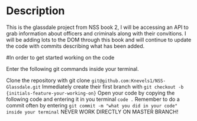 # Description
This is the glassdale project from NSS book 2, I will be accessing an API to grab information about officers and criminals along with their convitions. I will be adding lots to the DOM through this book and will continue to update the code with commits describing what has been added.

#In order to get started working on the code

Enter the following git commands inside your terminal.

Clone the repository with git clone `git@github.com:Knevels1/NSS-Glassdale.git`
Immediately create their first branch with `git checkout -b {initials-feature-your-working-on}`
Open your code by copying the following code and entering it in you terminal `code .`
Remember to do a commit often by entering `git commit -m "what you did in your code" inside your terminal`
NEVER WORK DIRECTLY ON MASTER BRANCH!

